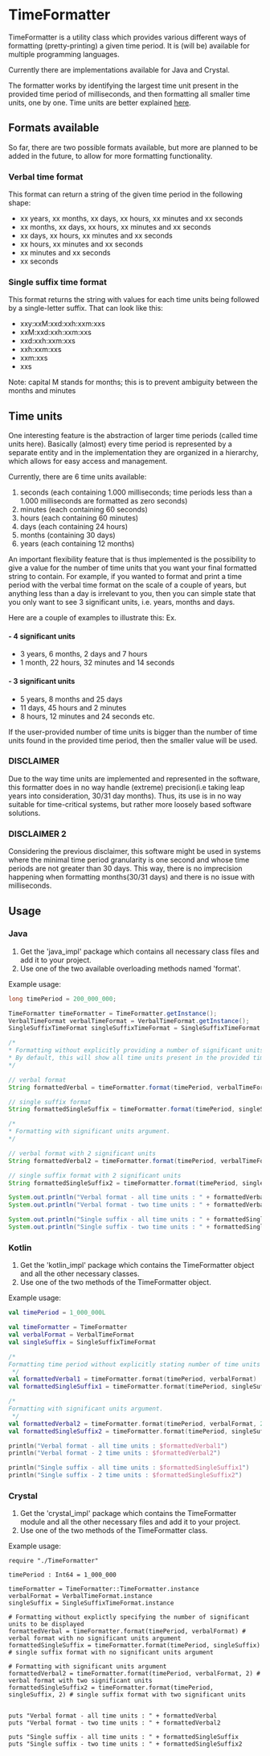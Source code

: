 # TimeFormatter
TimeFormatter is a utility class which provides various different ways of formatting (pretty-printing) a given time period. It is (will be) available for multiple programming languages.

Currently there are implementations available for Java and Crystal.

The formatter works by identifying the largest time unit present in the provided time period of milliseconds, and then formatting all smaller time units, one by one. Time units are better explained [here].

## Formats available
So far, there are two possible formats available, but more are planned to be added in the future, to allow for more formatting functionality.

### Verbal time format
This format can return a string of the given time period in the following shape:

- xx years, xx months, xx days, xx hours, xx minutes and xx seconds
- xx months, xx days, xx hours, xx minutes and xx seconds
- xx days, xx hours, xx minutes and xx seconds
- xx hours, xx minutes and xx seconds
- xx minutes and xx seconds
- xx seconds

### Single suffix time format
This format returns the string with values for each time units being followed by a single-letter suffix.
That can look like this:

- xxy:xxM:xxd:xxh:xxm:xxs
- xxM:xxd:xxh:xxm:xxs
- xxd:xxh:xxm:xxs
- xxh:xxm:xxs
- xxm:xxs
- xxs

Note: capital M stands for months; this is to prevent ambiguity between the months and minutes

## Time units
One interesting feature is the abstraction of larger time periods (called time units here). Basically (almost) every time period is represented by a separate entity and in the implementation they are organized in a hierarchy, which allows for easy access and management.

Currently, there are 6 time units available:
1) seconds (each containing 1.000 milliseconds; time periods less than a 1.000 milliseconds are formatted as zero seconds)
2) minutes (each containing 60 seconds)
3) hours (each containing 60 minutes)
4) days (each containing 24 hours)
5) months (containing 30 days)
6) years (each containing 12 months)

An important flexibility feature that is thus implemented is the possibility to give a value for the number of time units that you want your final formatted string to contain.
For example, if you wanted to format and print a time period with the verbal time format on the scale of a couple of years, but anything less than a day is irrelevant to you, then you can simple state that you only want to see 3 significant units, i.e. years, months and days.

Here are a couple of examples to illustrate this:
Ex.
#### - 4 significant units
- 3 years, 6 months, 2 days and 7 hours
- 1 month, 22 hours, 32 minutes and 14 seconds

#### - 3 significant units
- 5 years, 8 months and 25 days
- 11 days, 45 hours and 2 minutes
- 8 hours, 12 minutes and 24 seconds
etc.

If the user-provided number of time units is bigger than the number of time units found in the provided time period, then the smaller value will be used.

### DISCLAIMER
Due to the way time units are implemented and represented in the software, this formatter does in no way handle (extreme) precision(i.e taking leap years into consideration, 30/31 day months). Thus, its use is in no way suitable for time-critical systems, but rather more loosely based software solutions. 

### DISCLAIMER 2
Considering the previous disclaimer, this software might be used in systems where the minimal time period granularity is one second and whose time periods are not greater than 30 days. 
This way, there is no imprecision happening when formatting months(30/31 days) and there is no issue with milliseconds.

## Usage

### Java
1. Get the 'java_impl' package which contains all necessary class files and add it to your project.
2. Use one of the two available overloading methods named 'format'.

Example usage:
```java
long timePeriod = 200_000_000;

TimeFormatter timeFormatter = TimeFormatter.getInstance();
VerbalTimeFormat verbalTimeFormat = VerbalTimeFormat.getInstance();
SingleSuffixTimeFormat singleSuffixTimeFormat = SingleSuffixTimeFormat.getInstance();

/*
* Formatting without explicitly providing a number of significant units.
* By default, this will show all time units present in the provided time period.
*/

// verbal format
String formattedVerbal = timeFormatter.format(timePeriod, verbalTimeFormat);

// single suffix format
String formattedSingleSuffix = timeFormatter.format(timePeriod, singleSuffixTimeFormat);

/*
* Formatting with significant units argument.
*/

// verbal format with 2 significant units
String formattedVerbal2 = timeFormatter.format(timePeriod, verbalTimeFormat, 2);

// single suffix format with 2 significant units
String formattedSingleSuffix2 = timeFormatter.format(timePeriod, singleSuffixTimeFormat, 2);

System.out.println("Verbal format - all time units : " + formattedVerbal);
System.out.println("Verbal format - two time units : " + formattedVerbal2);

System.out.println("Single suffix - all time units : " + formattedSingleSuffix);
System.out.println("Single suffix - two time units : " + formattedSingleSuffix2);
```

### Kotlin
1. Get the 'kotlin_impl' package which contains the TimeFormatter object and all the other necessary classes.
2. Use one of the two methods of the TimeFormatter object.

Example usage:
```kotlin
val timePeriod = 1_000_000L

val timeFormatter = TimeFormatter
val verbalFormat = VerbalTimeFormat
val singleSuffix = SingleSuffixTimeFormat

/*
Formatting time period without explicitly stating number of time units to be shown
 */
val formattedVerbal1 = timeFormatter.format(timePeriod, verbalFormat)
val formattedSingleSuffix1 = timeFormatter.format(timePeriod, singleSuffix)

/*
Formatting with significant units argument.
 */
val formattedVerbal2 = timeFormatter.format(timePeriod, verbalFormat, 2)
val formattedSingleSuffix2 = timeFormatter.format(timePeriod, singleSuffix, 2)

println("Verbal format - all time units : $formattedVerbal1")
println("Verbal format - 2 time units : $formattedVerbal2")

println("Single suffix - all time units : $formattedSingleSuffix1")
println("Single suffix - 2 time units : $formattedSingleSuffix2")
```

### Crystal
1. Get the 'crystal_impl' package which contains the TimeFormatter module and all the other necessary files and add it to your project.
2. Use one of the two methods of the TimeFormatter class.

Example usage:

```crystal
require "./TimeFormatter"

timePeriod : Int64 = 1_000_000

timeFormatter = TimeFormatter::TimeFormatter.instance
verbalFormat = VerbalTimeFormat.instance
singleSuffix = SingleSuffixTimeFormat.instance

# Formatting without explictly specifying the number of significant units to be displayed
formattedVerbal = timeFormatter.format(timePeriod, verbalFormat) # verbal format with no significant units argument
formattedSingleSuffix = timeFormatter.format(timePeriod, singleSuffix) # single suffix format with no significant units argument

# Formatting with significant units argument
formattedVerbal2 = timeFormatter.format(timePeriod, verbalFormat, 2) # verbal format with two significant units
formattedSingleSuffix2 = timeFormatter.format(timePeriod, singleSuffix, 2) # single suffix format with two significant units


puts "Verbal format - all time units : " + formattedVerbal
puts "Verbal format - two time units : " + formattedVerbal2

puts "Single suffix - all time units : " + formattedSingleSuffix
puts "Single suffix - two time units : " + formattedSingleSuffix2
```

[here]: https://github.com/tabsoverspaces/TimeFormatter#time-units
